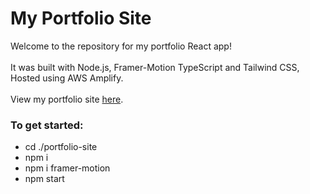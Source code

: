 # My Portfolio Site
Welcome to the repository for my portfolio React app!<br><br>
It was built with Node.js, Framer-Motion TypeScript and Tailwind CSS,<br>
Hosted using AWS Amplify.<br><br>
View my portfolio site [here](https://calebb.ca).<br>

### To get started:
- cd ./portfolio-site
- npm i
- npm i framer-motion
- npm start
  
